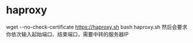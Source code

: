 # haproxy

wget --no-check-certificate https://haproxy.sh
bash haproxy.sh
然后会要求你依次输入起始端口、结束端口，需要中转的服务器IP
